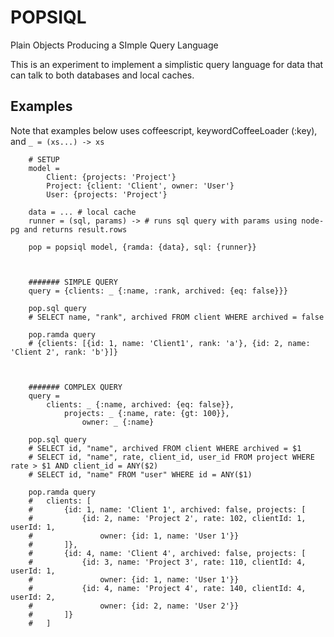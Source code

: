 # POPSIQL
Plain Objects Producing a SImple Query Language

This is an experiment to implement a simplistic query language for data that can talk to both databases and local caches.


## Examples
Note that examples below uses coffeescript, keywordCoffeeLoader (:key), and `_ = (xs...) -> xs`

		# SETUP
		model =  
			Client: {projects: 'Project'}
			Project: {client: 'Client', owner: 'User'}
			User: {projects: 'Project'}

		data = ... # local cache
		runner = (sql, params) -> # runs sql query with params using node-pg and returns result.rows

		pop = popsiql model, {ramda: {data}, sql: {runner}}



		####### SIMPLE QUERY
		query = {clients: _ {:name, :rank, archived: {eq: false}}}

		pop.sql query
		# SELECT name, "rank", archived FROM client WHERE archived = false

		pop.ramda query
		# {clients: [{id: 1, name: 'Client1', rank: 'a'}, {id: 2, name: 'Client 2', rank: 'b'}]}



		####### COMPLEX QUERY 
		query =
			clients: _ {:name, archived: {eq: false}},
				projects: _ {:name, rate: {gt: 100}},
					owner: _ {:name}
					
		pop.sql query
		# SELECT id, "name", archived FROM client WHERE archived = $1
		# SELECT id, "name", rate, client_id, user_id FROM project WHERE rate > $1 AND client_id = ANY($2)
		# SELECT id, "name" FROM "user" WHERE id = ANY($1)

		pop.ramda query
		#	clients: [
		#		{id: 1, name: 'Client 1', archived: false, projects: [
		#			{id: 2, name: 'Project 2', rate: 102, clientId: 1, userId: 1,
		#				owner: {id: 1, name: 'User 1'}}
		#		]},
		#		{id: 4, name: 'Client 4', archived: false, projects: [
		#			{id: 3, name: 'Project 3', rate: 110, clientId: 4, userId: 1,
		#				owner: {id: 1, name: 'User 1'}}
		#			{id: 4, name: 'Project 4', rate: 140, clientId: 4, userId: 2,
		#				owner: {id: 2, name: 'User 2'}}
		#		]}
		#	]
